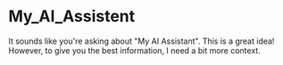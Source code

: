 # My_AI_Assistent
 It sounds like you're asking about "My AI Assistant". This is a great idea! However, to give you the best information, I need a bit more context.
